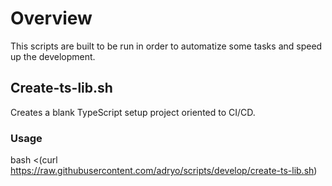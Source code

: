 # Overview

This scripts are built to be run in order to automatize some tasks and speed up the development.

## Create-ts-lib.sh

Creates a blank TypeScript setup project oriented to CI/CD.

### Usage

bash <(curl https://raw.githubusercontent.com/adryo/scripts/develop/create-ts-lib.sh)